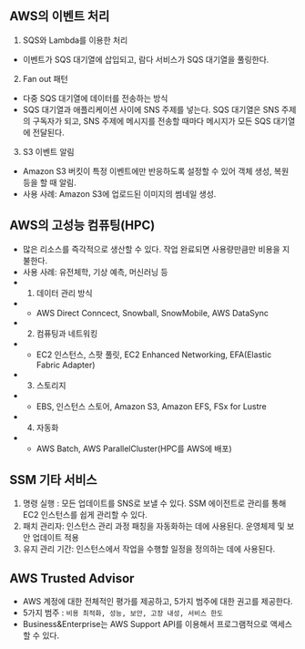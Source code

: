 ## AWS의 이벤트 처리
1. SQS와 Lambda를 이용한 처리
- 이벤트가 SQS 대기열에 삽입되고, 람다 서비스가 SQS 대기열을 풀링한다.
2. Fan out 패턴
- 다중 SQS 대기열에 데이터를 전송하는 방식
- SQS 대기열과 애플리케이션 사이에 SNS 주제를 넣는다. SQS 대기열은 SNS 주제의 구독자가 되고, SNS 주제에
메시지를 전송할 때마다 메시지가 모든 SQS 대기열에 전달된다.
3. S3 이벤트 알림
- Amazon S3 버킷이 특정 이벤트에만 반응하도록 설정할 수 있어 객체 생성, 복원 등을 할 때 알림.
- 사용 사례: Amazon S3에 업로드된 이미지의 썸네일 생성.

## AWS의 고성능 컴퓨팅(HPC)
- 많은 리소스를 즉각적으로 생산할 수 있다. 작업 완료되면 사용량만큼만 비용을 지불한다.
- 사용 사례: 유전체학, 기상 예측, 머신러닝 등
- 1. 데이터 관리 방식
- - AWS Direct Conncect, Snowball, SnowMobile, AWS DataSync
- 2. 컴퓨팅과 네트워킹
- - EC2 인스턴스, 스팟 풀릿, EC2 Enhanced Networking, EFA(Elastic Fabric Adapter)
- 3. 스토리지
- - EBS, 인스턴스 스토어, Amazon S3, Amazon EFS, FSx for Lustre
- 4. 자동화
- - AWS Batch, AWS ParallelCluster(HPC를 AWS에 배포)

## SSM 기타 서비스
1. 명령 실행 : 모든 업데이트를 SNS로 보낼 수 있다. SSM 에이전트로 관리를 통해 EC2 인스턴스를 쉽게 관리할 수 있다.
2. 패치 관리자: 인스턴스 관리 과정 패칭을 자동화하는 데에 사용된다. 운영체제 및 보안 업데이트 적용
3. 유지 관리 기간: 인스턴스에서 작업을 수행할 일정을 정의하는 데에 사용된다.

## AWS Trusted Advisor
- AWS 계정에 대한 전체적인 평가를 제공하고, 5가지 범주에 대한 권고를 제공한다.
- 5가지 범주 : `비용 최적화, 성능, 보안, 고장 내성, 서비스 한도`
- Business&Enterprise는 AWS Support API를 이용해서 프로그램적으로 액세스할 수 있다.